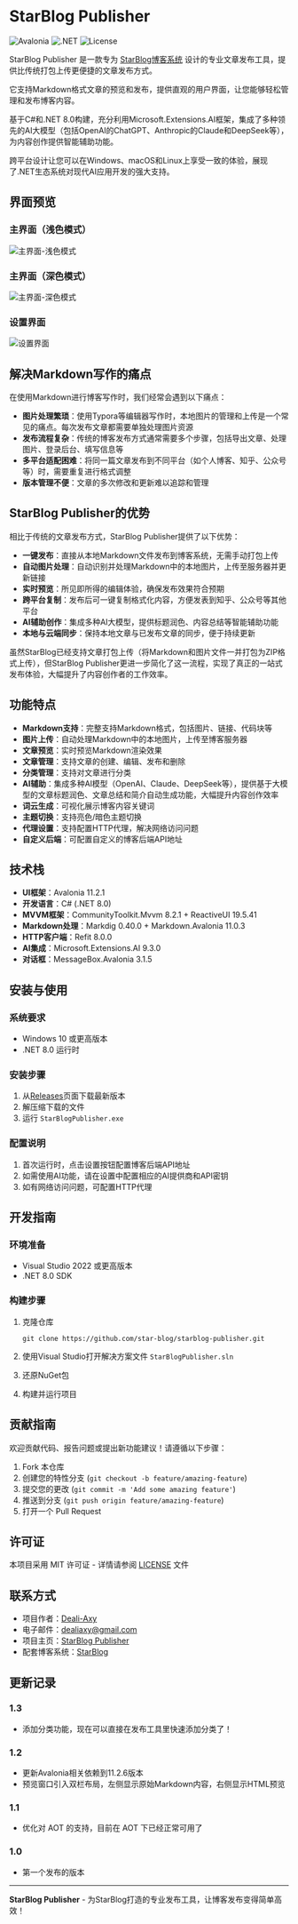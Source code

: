 # StarBlog Publisher

![Avalonia](https://img.shields.io/badge/UI-Avalonia-blue)
![.NET](https://img.shields.io/badge/.NET-8.0-purple)
![License](https://img.shields.io/badge/License-MIT-green)

StarBlog Publisher 是一款专为 [StarBlog博客系统](https://github.com/Deali-Axy/StarBlog) 设计的专业文章发布工具，提供比传统打包上传更便捷的文章发布方式。

它支持Markdown格式文章的预览和发布，提供直观的用户界面，让您能够轻松管理和发布博客内容。

基于C#和.NET 8.0构建，充分利用Microsoft.Extensions.AI框架，集成了多种领先的AI大模型（包括OpenAI的ChatGPT、Anthropic的Claude和DeepSeek等），为内容创作提供智能辅助功能。

跨平台设计让您可以在Windows、macOS和Linux上享受一致的体验，展现了.NET生态系统对现代AI应用开发的强大支持。

## 界面预览

### 主界面（浅色模式）

![主界面-浅色模式](docs/images/主界面-浅色模式.jpg)

### 主界面（深色模式）

![主界面-深色模式](docs/images/主界面-深色模式.jpg)

### 设置界面

![设置界面](docs/images/设置界面.jpg)

## 解决Markdown写作的痛点

在使用Markdown进行博客写作时，我们经常会遇到以下痛点：

- **图片处理繁琐**：使用Typora等编辑器写作时，本地图片的管理和上传是一个常见的痛点。每次发布文章都需要单独处理图片资源
- **发布流程复杂**：传统的博客发布方式通常需要多个步骤，包括导出文章、处理图片、登录后台、填写信息等
- **多平台适配困难**：将同一篇文章发布到不同平台（如个人博客、知乎、公众号等）时，需要重复进行格式调整
- **版本管理不便**：文章的多次修改和更新难以追踪和管理

## StarBlog Publisher的优势

相比于传统的文章发布方式，StarBlog Publisher提供了以下优势：

- **一键发布**：直接从本地Markdown文件发布到博客系统，无需手动打包上传
- **自动图片处理**：自动识别并处理Markdown中的本地图片，上传至服务器并更新链接
- **实时预览**：所见即所得的编辑体验，确保发布效果符合预期
- **跨平台复制**：发布后可一键复制格式化内容，方便发表到知乎、公众号等其他平台
- **AI辅助创作**：集成多种AI大模型，提供标题润色、内容总结等智能辅助功能
- **本地与云端同步**：保持本地文章与已发布文章的同步，便于持续更新

虽然StarBlog已经支持文章打包上传（将Markdown和图片文件一并打包为ZIP格式上传），但StarBlog Publisher更进一步简化了这一流程，实现了真正的一站式发布体验，大幅提升了内容创作者的工作效率。

## 功能特点

- **Markdown支持**：完整支持Markdown格式，包括图片、链接、代码块等
- **图片上传**：自动处理Markdown中的本地图片，上传至博客服务器
- **文章预览**：实时预览Markdown渲染效果
- **文章管理**：支持文章的创建、编辑、发布和删除
- **分类管理**：支持对文章进行分类
- **AI辅助**：集成多种AI模型（OpenAI、Claude、DeepSeek等），提供基于大模型的文章标题润色、文章总结和简介自动生成功能，大幅提升内容创作效率
- **词云生成**：可视化展示博客内容关键词
- **主题切换**：支持亮色/暗色主题切换
- **代理设置**：支持配置HTTP代理，解决网络访问问题
- **自定义后端**：可配置自定义的博客后端API地址

## 技术栈

- **UI框架**：Avalonia 11.2.1
- **开发语言**：C# (.NET 8.0)
- **MVVM框架**：CommunityToolkit.Mvvm 8.2.1 + ReactiveUI 19.5.41
- **Markdown处理**：Markdig 0.40.0 + Markdown.Avalonia 11.0.3
- **HTTP客户端**：Refit 8.0.0
- **AI集成**：Microsoft.Extensions.AI 9.3.0
- **对话框**：MessageBox.Avalonia 3.1.5

## 安装与使用

### 系统要求

- Windows 10 或更高版本
- .NET 8.0 运行时

### 安装步骤

1. 从[Releases](https://github.com/star-blog/starblog-publisher/releases)页面下载最新版本
2. 解压缩下载的文件
3. 运行 `StarBlogPublisher.exe`

### 配置说明

1. 首次运行时，点击设置按钮配置博客后端API地址
2. 如需使用AI功能，请在设置中配置相应的AI提供商和API密钥
3. 如有网络访问问题，可配置HTTP代理

## 开发指南

### 环境准备

- Visual Studio 2022 或更高版本
- .NET 8.0 SDK

### 构建步骤

1. 克隆仓库
   ```
   git clone https://github.com/star-blog/starblog-publisher.git
   ```

2. 使用Visual Studio打开解决方案文件 `StarBlogPublisher.sln`

3. 还原NuGet包

4. 构建并运行项目

## 贡献指南

欢迎贡献代码、报告问题或提出新功能建议！请遵循以下步骤：

1. Fork 本仓库
2. 创建您的特性分支 (`git checkout -b feature/amazing-feature`)
3. 提交您的更改 (`git commit -m 'Add some amazing feature'`)
4. 推送到分支 (`git push origin feature/amazing-feature`)
5. 打开一个 Pull Request

## 许可证

本项目采用 MIT 许可证 - 详情请参阅 [LICENSE](LICENSE) 文件

## 联系方式

- 项目作者：[Deali-Axy](https://github.com/Deali-Axy)
- 电子邮件：dealiaxy@gmail.com
- 项目主页：[StarBlog Publisher](https://github.com/star-blog/starblog-publisher)
- 配套博客系统：[StarBlog](https://github.com/Deali-Axy/StarBlog)

## 更新记录

### 1.3

- 添加分类功能，现在可以直接在发布工具里快速添加分类了！

### 1.2

- 更新Avalonia相关依赖到11.2.6版本
- 预览窗口引入双栏布局，左侧显示原始Markdown内容，右侧显示HTML预览

### 1.1

- 优化对 AOT 的支持，目前在 AOT 下已经正常可用了

### 1.0

- 第一个发布的版本

---

**StarBlog Publisher** - 为StarBlog打造的专业发布工具，让博客发布变得简单高效！

